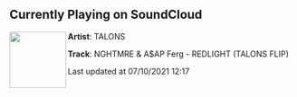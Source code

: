## Currently Playing on SoundCloud

[<img align="left" width="100" src="https://i1.sndcdn.com/artworks-000522296637-xgf3de-t500x500.jpg">](https://soundcloud.com/iamtalons/nghtmre-aap-ferg-redlight-talons-flip-2)

**Artist**: TALONS 

**Track**: NGHTMRE & A$AP Ferg - REDLIGHT (TALONS FLIP)

Last updated at 07/10/2021 12:17

